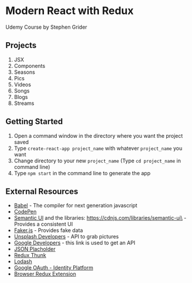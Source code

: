 # Modern React with Redux
Udemy Course by Stephen Grider

## Projects
1. JSX
1. Components
1. Seasons
1. Pics
1. Videos
1. Songs
1. Blogs
1. Streams

## Getting Started
1. Open a command window in the directory where you want the project saved
1. Type `create-react-app project_name` with whatever `project_name` you want
1. Change directory to your new `project_name` (Type `cd project_name` in command line)
1. Type `npm start` in the command line to generate the app

## External Resources
- [Babel](https://babeljs.io/) - The compiler for next generation javascript
- [CodePen](https://codepen.io/)
- [Semantic UI](https://semantic-ui.com/) and the libraries: https://cdnjs.com/libraries/semantic-ui\ - Provides a consistent UI
- [Faker.js](https://github.com/marak/Faker.js/) - Provides fake data
- [Unsplash Developers](https://unsplash.com/developers) - API to grab pictures
- [Google Developers](https://console.developers.google.com/) - this link is used to get an API
- [JSON Placholder](http://jsonplaceholder.typicode.com/)
- [Redux Thunk](https://github.com/reduxjs/redux-thunk)
- [Lodash](https://lodash.com/docs/4.17.11)
- [Google OAuth - Identity Platform](https://developers.google.com/identity/protocols/googlescopes)
- [Browser Redux Extension](https://github.com/zalmoxisus/redux-devtools-extension)
